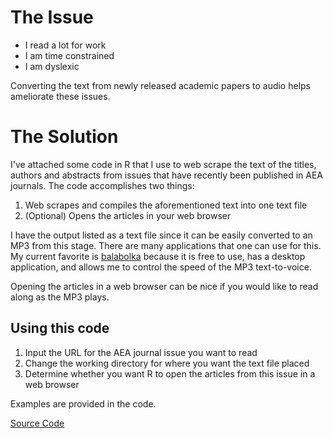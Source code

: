 # The Issue

  - I read a lot for work 
  - I am time constrained
  - I am dyslexic
  
Converting the text from newly released academic papers to audio helps ameliorate these issues.

# The Solution

I've attached some code in R that I use to web scrape the text of the titles, authors and abstracts from issues that have recently been published in AEA journals. The code accomplishes two things:

1. Web scrapes and compiles the aforementioned text into one text file
2. (Optional) Opens the articles in your web browser
  
I have the output listed as a text file since it can be easily converted to an MP3 from this stage. There are many applications that one can use for this. My current favorite is [balabolka](https://www.cross-plus-a.com/balabolka.htm) because it is free to use, has a desktop application, and allows me to control the speed of the MP3 text-to-voice.

Opening the articles in a web browser can be nice if you would like to read along as the MP3 plays.

## Using this code

1. Input the URL for the AEA journal issue you want to read
2. Change the working directory for where you want the text file placed
3. Determine whether you want R to open the articles from this issue in a web browser

Examples are provided in the code.

[Source Code](https://github.com/joshmartinecon/aea-abstract-web-scraper/blob/main/aea%20abstract%20webscraper.R)
